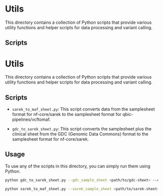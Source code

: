 # Utils

This directory contains a collection of Python scripts that provide various utility functions and helper scripts for data processing and variant calling.

## Scripts

# Utils
This directory contains a collection of Python scripts that provide various utility functions and helper scripts for data processing and variant calling.

## Scripts

- `sarek_to_maf_sheet.py`: This script converts data from the samplesheet format for nf-core/sarek to the samplesheet format for qbic-pipelines/vcftomaf.

- `gdc_to_sarek_sheet.py`: This script converts the samplesheet plus the clinical sheet from the GDC (Genomic Data Commons) format to the samplesheet format for nf-core/sarek.

## Usage
To use any of the scripts in this directory, you can simply run them using Python.

```bash
python gdc_to_sarek_sheet.py --gdc_sample_sheet <path/to/gdc-sheet> --clinical_sheet <path/to/gdc-clinical-sheet> --custom_path <path/to/bam-files> --output_file <output.csv>

python sarek_to_maf_sheet.py --sarek_sample_sheet <path/to/sarek-sheet> --custom_path <path/to/results/annotation> --output_file <output.csv>
```
